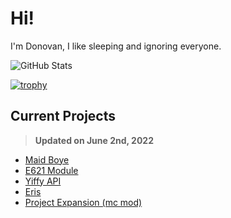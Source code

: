 # Hi!
I'm Donovan, I like sleeping and ignoring everyone.

<!-- Credit: https://github.com/anuraghazra/github-readme-stats -->
![GitHub Stats](https://github-readme-stats.vercel.app/api?username=DonovanDMC&count_private=true&show_icons=true&theme=dracula)

[![trophy](https://github-profile-trophy.vercel.app/?username=DonovanDMC&theme=onedark)](https://github.com/ryo-ma/github-profile-trophy)

## Current Projects
> **Updated on June 2nd, 2022**

- [Maid Boye](https://maid.gay)
- [E621 Module](https://npm.im/e621)
- [Yiffy API](https://yiff.rest)
- [Eris](https://github.com/abalabahaha/eris)
- [Project Expansion (mc mod)](https://www.curseforge.com/minecraft/mc-mods/project-expansion)
